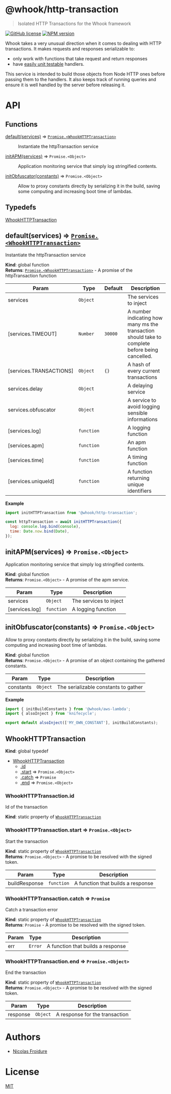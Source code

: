 [//]: # ( )
[//]: # (This file is automatically generated by a `metapak`)
[//]: # (module. Do not change it  except between the)
[//]: # (`content:start/end` flags, your changes would)
[//]: # (be overridden.)
[//]: # ( )
# @whook/http-transaction
> Isolated HTTP Transactions for the Whook framework

[![GitHub license](https://img.shields.io/badge/license-MIT-blue.svg)](https://github.com/nfroidure/whook/blob/master/packages/whook-http-transaction/LICENSE)
[![NPM version](https://badge.fury.io/js/%40whook%2Fhttp-transaction.svg)](https://npmjs.org/package/@whook/http-transaction)


[//]: # (::contents:start)

Whook takes a very unusual direction when it comes to dealing with
 HTTP transactions. It makes requests and responses serializable to:
- only work with functions that take request and return responses
- have [easily unit testable](https://github.com/nfroidure/whook/blob/e7470fed860a8e1644b15625c9db4dd8198b70a6/packages/whook-example/src/handlers/putEcho.test.js)
 handlers.

This service is intended to build those objects from Node HTTP ones
 before passing them to the handlers. It also keeps track of running
 queries and ensure it is well handled by the server before releasing
 it.

[//]: # (::contents:end)

# API
## Functions

<dl>
<dt><a href="#default">default(services)</a> ⇒ <code><a href="#WhookHTTPTransaction">Promise.&lt;WhookHTTPTransaction&gt;</a></code></dt>
<dd><p>Instantiate the httpTransaction service</p>
</dd>
<dt><a href="#initAPM">initAPM(services)</a> ⇒ <code>Promise.&lt;Object&gt;</code></dt>
<dd><p>Application monitoring service that simply log stringified contents.</p>
</dd>
<dt><a href="#initObfuscator">initObfuscator(constants)</a> ⇒ <code>Promise.&lt;Object&gt;</code></dt>
<dd><p>Allow to proxy constants directly by serializing it in the
 build, saving some computing and increasing boot time of
 lambdas.</p>
</dd>
</dl>

## Typedefs

<dl>
<dt><a href="#WhookHTTPTransaction">WhookHTTPTransaction</a></dt>
<dd></dd>
</dl>

<a name="default"></a>

## default(services) ⇒ [<code>Promise.&lt;WhookHTTPTransaction&gt;</code>](#WhookHTTPTransaction)
Instantiate the httpTransaction service

**Kind**: global function  
**Returns**: [<code>Promise.&lt;WhookHTTPTransaction&gt;</code>](#WhookHTTPTransaction) - A promise of the httpTransaction function  

| Param | Type | Default | Description |
| --- | --- | --- | --- |
| services | <code>Object</code> |  | The services to inject |
| [services.TIMEOUT] | <code>Number</code> | <code>30000</code> | A number indicating how many ms the transaction  should take to complete before being cancelled. |
| [services.TRANSACTIONS] | <code>Object</code> | <code>{}</code> | A hash of every current transactions |
| services.delay | <code>Object</code> |  | A delaying service |
| services.obfuscator | <code>Object</code> |  | A service to avoid logging sensible informations |
| [services.log] | <code>function</code> |  | A logging function |
| [services.apm] | <code>function</code> |  | An apm function |
| [services.time] | <code>function</code> |  | A timing function |
| [services.uniqueId] | <code>function</code> |  | A function returning unique identifiers |

**Example**  
```js
import initHTTPTransaction from '@whook/http-transaction';

const httpTransaction = await initHTTPTransaction({
  log: console.log.bind(console),
  time: Date.now.bind(Date),
});
```
<a name="initAPM"></a>

## initAPM(services) ⇒ <code>Promise.&lt;Object&gt;</code>
Application monitoring service that simply log stringified contents.

**Kind**: global function  
**Returns**: <code>Promise.&lt;Object&gt;</code> - A promise of the apm service.  

| Param | Type | Description |
| --- | --- | --- |
| services | <code>Object</code> | The services to inject |
| [services.log] | <code>function</code> | A logging function |

<a name="initObfuscator"></a>

## initObfuscator(constants) ⇒ <code>Promise.&lt;Object&gt;</code>
Allow to proxy constants directly by serializing it in the
 build, saving some computing and increasing boot time of
 lambdas.

**Kind**: global function  
**Returns**: <code>Promise.&lt;Object&gt;</code> - A promise of an object containing the gathered constants.  

| Param | Type | Description |
| --- | --- | --- |
| constants | <code>Object</code> | The serializable constants to gather |

**Example**  
```js
import { initBuildConstants } from '@whook/aws-lambda';
import { alsoInject } from 'knifecycle';

export default alsoInject(['MY_OWN_CONSTANT'], initBuildConstants);
```
<a name="WhookHTTPTransaction"></a>

## WhookHTTPTransaction
**Kind**: global typedef  

* [WhookHTTPTransaction](#WhookHTTPTransaction)
    * [.id](#WhookHTTPTransaction.id)
    * [.start](#WhookHTTPTransaction.start) ⇒ <code>Promise.&lt;Object&gt;</code>
    * [.catch](#WhookHTTPTransaction.catch) ⇒ <code>Promise</code>
    * [.end](#WhookHTTPTransaction.end) ⇒ <code>Promise.&lt;Object&gt;</code>

<a name="WhookHTTPTransaction.id"></a>

### WhookHTTPTransaction.id
Id of the transaction

**Kind**: static property of [<code>WhookHTTPTransaction</code>](#WhookHTTPTransaction)  
<a name="WhookHTTPTransaction.start"></a>

### WhookHTTPTransaction.start ⇒ <code>Promise.&lt;Object&gt;</code>
Start the transaction

**Kind**: static property of [<code>WhookHTTPTransaction</code>](#WhookHTTPTransaction)  
**Returns**: <code>Promise.&lt;Object&gt;</code> - A promise to be resolved with the signed token.  

| Param | Type | Description |
| --- | --- | --- |
| buildResponse | <code>function</code> | A function that builds a response |

<a name="WhookHTTPTransaction.catch"></a>

### WhookHTTPTransaction.catch ⇒ <code>Promise</code>
Catch a transaction error

**Kind**: static property of [<code>WhookHTTPTransaction</code>](#WhookHTTPTransaction)  
**Returns**: <code>Promise</code> - A promise to be resolved with the signed token.  

| Param | Type | Description |
| --- | --- | --- |
| err | <code>Error</code> | A function that builds a response |

<a name="WhookHTTPTransaction.end"></a>

### WhookHTTPTransaction.end ⇒ <code>Promise.&lt;Object&gt;</code>
End the transaction

**Kind**: static property of [<code>WhookHTTPTransaction</code>](#WhookHTTPTransaction)  
**Returns**: <code>Promise.&lt;Object&gt;</code> - A promise to be resolved with the signed token.  

| Param | Type | Description |
| --- | --- | --- |
| response | <code>Object</code> | A response for the transaction |


# Authors
- [Nicolas Froidure](http://insertafter.com/en/index.html)

# License
[MIT](https://github.com/nfroidure/whook/blob/master/packages/whook-http-transaction/LICENSE)
